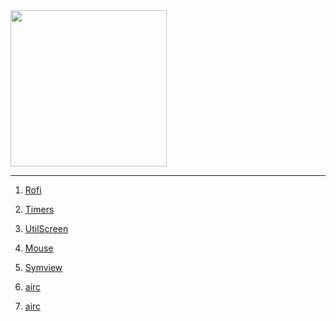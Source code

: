 <img src="https://i.imgur.com/9i10pvF.jpg" width="250">

---

1) [Rofi](https://github.com/madprops/blog/blob/main/rofi_dev.md)

1) [Timers](https://github.com/madprops/blog/blob/main/timers.md)

1) [UtilScreen](https://github.com/madprops/blog/blob/main/util_screen.md)

1) [Mouse](https://github.com/madprops/blog/blob/main/mouse.md)

1) [Symview](https://github.com/madprops/blog/blob/main/symview.md)

1) [airc](https://github.com/madprops/blog/blob/main/airc.md)

1) [airc](https://github.com/madprops/blog/blob/main/jstyle.md)